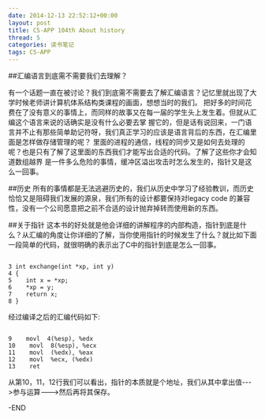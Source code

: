 ```yaml
---
date: 2014-12-13 22:52:12+00:00
layout: post
title: CS-APP 104th About history
thread: 5
categories: 读书笔记
tags: CS-APP
---
```


##汇编语言到底需不需要我们去理解？

有一个话题一直在被讨论？我们到底需不需要去了解汇编语言？记忆里就出现了大学时候老师讲计算机体系结构类课程的画面，想想当时的我们。
把好多的时间花费在了没有意义的事情上，而同样的故事又在每一届的学生头上发生着。但就从汇编这个语言来说的话确实是没有什么必要去掌
握它的，但是话有说回来，一门语言并不止有那些简单助记符呀，我们真正学习的应该是语言背后的东西，在汇编里面是怎样做存储管理的呢？
里面的进程的通信，线程的同步又是如何去处理的呢？也是只有了解了这里面的东西我们才能写出合适的代码。了解了这些你才会知道数组越界
是一件多么危险的事情，缓冲区溢出攻击时怎么发生的，指针又是这么一回事。 

##历史
所有的事情都是无法逃避历史的，我们从历史中学习了经验教训，而历史恰恰又是阻碍我们发展的源泉，我们所有的设计都要保持对legacy code
的兼容性，没有一个公司愿意把之前不合适的设计抛弃掉转而使用新的东西。

##关于指针
这本书的好处就是他会详细的讲解程序的内部构造，指针到底是什么？从汇编的角度让你详细的了解，当你使用指针的时候发生了什么？就比如下面一段简单的代码，就很明确的表示出了C中的指针到底是怎么一回事。
```
```
	
	3 int exchange(int *xp, int y)
    4 {
    5    int x = *xp;
    6    *xp = y;
    7    return x;
    8 }
经过编译之后的汇编代码如下:
```
```

	9    movl  4(%esp), %edx
	10    movl  8(%esp), %ecx
    11    movl  (%edx), %eax
    12    movl  %ecx, (%edx)
    13    ret
从第10，11，12行我们可以看出，指针的本质就是个地址，我们从其中拿出值--->参与运算--->然后再将其保存。

-END
